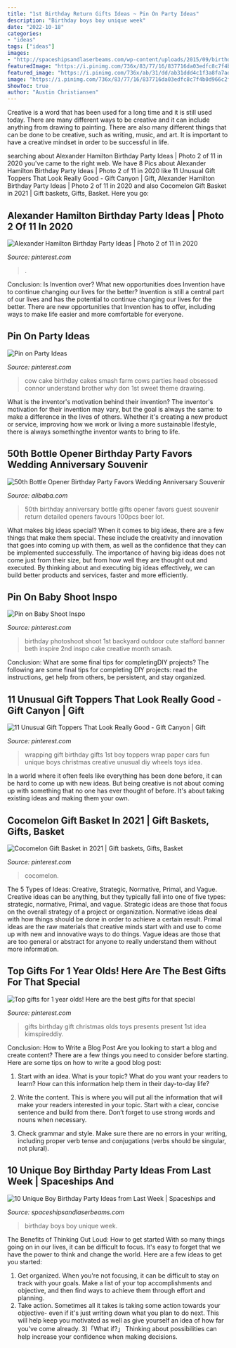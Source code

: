 ```yaml
---
title: "1st Birthday Return Gifts Ideas ~ Pin On Party Ideas"
description: "Birthday boys boy unique week"
date: "2022-10-18"
categories:
- "ideas"
tags: ["ideas"]
images:
- "http://spaceshipsandlaserbeams.com/wp-content/uploads/2015/09/birthday-party-ideas-for-boys-10.jpg"
featuredImage: "https://i.pinimg.com/736x/83/77/16/837716da03edfc8c7f4b0d966c2fd964.jpg"
featured_image: "https://i.pinimg.com/736x/ab/31/dd/ab31ddd4c1f3a8fa7ad70fc5b5b8ee55--nd-birthday-photo-shoot-ideas-for-girls-first-birthday-pictures-for-girls.jpg"
image: "https://i.pinimg.com/736x/83/77/16/837716da03edfc8c7f4b0d966c2fd964.jpg"
ShowToc: true
author: "Austin Christiansen"
---
```



Creative is a word that has been used for a long time and it is still used today. There are many different ways to be creative and it can include anything from drawing to painting. There are also many different things that can be done to be creative, such as writing, music, and art. It is important to have a creative mindset in order to be successful in life.

	

		
searching about Alexander Hamilton Birthday Party Ideas | Photo 2 of 11 in 2020 you've came to the right web. We have 8 Pics about Alexander Hamilton Birthday Party Ideas | Photo 2 of 11 in 2020 like 11 Unusual Gift Toppers That Look Really Good - Gift Canyon | Gift, Alexander Hamilton Birthday Party Ideas | Photo 2 of 11 in 2020 and also Cocomelon Gift Basket in 2021 | Gift baskets, Gifts, Basket. Here you go:
		
    
## Alexander Hamilton Birthday Party Ideas | Photo 2 Of 11 In 2020

<img loading=lazy src="https://i.pinimg.com/736x/00/a8/6d/00a86d04dc270051dbaaec13e9ae9788.jpg" onerror="this.onerror=null;this.src='https://tse1.mm.bing.net/th?id=OIP.b3OzM-4Qyv92F-vAB7o1kAHaJ3&amp;pid=15.1';" alt="Alexander Hamilton Birthday Party Ideas | Photo 2 of 11 in 2020">

_Source: pinterest.com_

>. 

	

Conclusion: Is Invention over? What new opportunities does Invention have to continue changing our lives for the better?
Invention is still a central part of our lives and has the potential to continue changing our lives for the better. There are new opportunities that Invention has to offer, including ways to make life easier and more comfortable for everyone.

    
## Pin On Party Ideas

<img loading=lazy src="https://i.pinimg.com/736x/83/77/16/837716da03edfc8c7f4b0d966c2fd964.jpg" onerror="this.onerror=null;this.src='https://tse4.mm.bing.net/th?id=OIP.5iJTz2dBukD3tuTXRT_iQwAAAA&amp;pid=15.1';" alt="Pin on Party Ideas">

_Source: pinterest.com_

>cow cake birthday cakes smash farm cows parties head obsessed connor understand brother why don 1st sweet theme drawing. 

	

What is the inventor's motivation behind their invention?
The inventor's motivation for their invention may vary, but the goal is always the same: to make a difference in the lives of others. Whether it's creating a new product or service, improving how we work or living a more sustainable lifestyle, there is always somethingthe inventor wants to bring to life.

    
## 50th Bottle Opener Birthday Party Favors Wedding Anniversary Souvenir

<img loading=lazy src="https://sc01.alicdn.com/kf/HTB1651EX2jsK1Rjy1Xaq6zispXau/234323427/HTB1651EX2jsK1Rjy1Xaq6zispXau.jpg" onerror="this.onerror=null;this.src='https://tse2.mm.bing.net/th?id=OIP.JnO3qZedXpwbs_wa_javAwHaHa&amp;pid=15.1';" alt="50th Bottle Opener Birthday Party Favors Wedding Anniversary Souvenir">

_Source: alibaba.com_

>50th birthday anniversary bottle gifts opener favors guest souvenir return detailed openers favours 100pcs beer lot. 

	

What makes big ideas special?
When it comes to big ideas, there are a few things that make them special. These include the creativity and innovation that goes into coming up with them, as well as the confidence that they can be implemented successfully. The importance of having big ideas does not come just from their size, but from how well they are thought out and executed. By thinking about and executing big ideas effectively, we can build better products and services, faster and more efficiently.

    
## Pin On Baby Shoot Inspo

<img loading=lazy src="https://i.pinimg.com/736x/ab/31/dd/ab31ddd4c1f3a8fa7ad70fc5b5b8ee55--nd-birthday-photo-shoot-ideas-for-girls-first-birthday-pictures-for-girls.jpg" onerror="this.onerror=null;this.src='https://tse4.mm.bing.net/th?id=OIP.Z1AK1HHkaJd0yx3puIpLcAHaLH&amp;pid=15.1';" alt="Pin on Baby Shoot Inspo">

_Source: pinterest.com_

>birthday photoshoot shoot 1st backyard outdoor cute stafford banner beth inspire 2nd inspo cake creative month smash. 

	

Conclusion: What are some final tips for completingDIY projects?
The following are some final tips for completing DIY projects: read the instructions, get help from others, be persistent, and stay organized.

    
## 11 Unusual Gift Toppers That Look Really Good - Gift Canyon | Gift

<img loading=lazy src="https://i.pinimg.com/originals/aa/73/63/aa736375be324277f99be2bbfbbf5d9a.jpg" onerror="this.onerror=null;this.src='https://tse1.mm.bing.net/th?id=OIP.rlhpF7f4INhbC2Y8A5bjrQHaJ4&amp;pid=15.1';" alt="11 Unusual Gift Toppers That Look Really Good - Gift Canyon | Gift">

_Source: pinterest.com_

>wrapping gift birthday gifts 1st boy toppers wrap paper cars fun unique boys christmas creative unusual diy wheels toys idea. 

	

In a world where it often feels like everything has been done before, it can be hard to come up with new ideas. But being creative is not about coming up with something that no one has ever thought of before. It's about taking existing ideas and making them your own.

    
## Cocomelon Gift Basket In 2021 | Gift Baskets, Gifts, Basket

<img loading=lazy src="https://i.pinimg.com/736x/17/4f/e7/174fe780e2f18d9eb9385b4b0f6fee91.jpg" onerror="this.onerror=null;this.src='https://tse1.mm.bing.net/th?id=OIP.q8JHiASS1ggSCKyAV-110QHaJ3&amp;pid=15.1';" alt="Cocomelon Gift Basket in 2021 | Gift baskets, Gifts, Basket">

_Source: pinterest.com_

>cocomelon. 

	

The 5 Types of Ideas: Creative, Strategic, Normative, Primal, and Vague.
Creative ideas can be anything, but they typically fall into one of five types: strategic, normative, Primal, and vague. 
Strategic ideas are those that focus on the overall strategy of a project or organization. Normative ideas deal with how things should be done in order to achieve a certain result. Primal ideas are the raw materials that creative minds start with and use to come up with new and innovative ways to do things. Vague ideas are those that are too general or abstract for anyone to really understand them without more information.

    
## Top Gifts For 1 Year Olds! Here Are The Best Gifts For That Special

<img loading=lazy src="https://i.pinimg.com/736x/d4/79/56/d47956ca0a4a57f377b763fc74fa63f2.jpg" onerror="this.onerror=null;this.src='https://tse2.mm.bing.net/th?id=OIP.B3QYQwhN0VTkxwYa2ckpDwHaPG&amp;pid=15.1';" alt="Top gifts for 1 year olds! Here are the best gifts for that special">

_Source: pinterest.com_

>gifts birthday gift christmas olds toys presents present 1st idea kimspireddiy. 

	

Conclusion: How to Write a Blog Post
Are you looking to start a blog and create content? There are a few things you need to consider before starting. Here are some tips on how to write a good blog post:
1. Start with an idea. What is your topic? What do you want your readers to learn? How can this information help them in their day-to-day life?

2. Write the content. This is where you will put all the information that will make your readers interested in your topic. Start with a clear, concise sentence and build from there. Don’t forget to use strong words and nouns when necessary.

3. Check grammar and style. Make sure there are no errors in your writing, including proper verb tense and conjugations (verbs should be singular, not plural).

    
## 10 Unique Boy Birthday Party Ideas From Last Week | Spaceships And

<img loading=lazy src="http://spaceshipsandlaserbeams.com/wp-content/uploads/2015/09/birthday-party-ideas-for-boys-10.jpg" onerror="this.onerror=null;this.src='https://tse2.mm.bing.net/th?id=OIP.4tD4tE4KCLooBw_EK_FGVQHaLH&amp;pid=15.1';" alt="10 Unique Boy Birthday Party Ideas from Last Week | Spaceships and">

_Source: spaceshipsandlaserbeams.com_

>birthday boys boy unique week. 

	

The Benefits of Thinking Out Loud: How to get started
With so many things going on in our lives, it can be difficult to focus. It's easy to forget that we have the power to think and change the world. Here are a few ideas to get you started: 
1) Get organized. When you're not focusing, it can be difficult to stay on track with your goals. Make a list of your top accomplishments and objective, and then find ways to achieve them through effort and planning. 
2) Take action. Sometimes all it takes is taking some action towards your objective- even if it's just writing down what you plan to do next. This will help keep you motivated as well as give yourself an idea of how far you've come already. 
3)「What if?」 Thinking about possibilities can help increase your confidence when making decisions.

